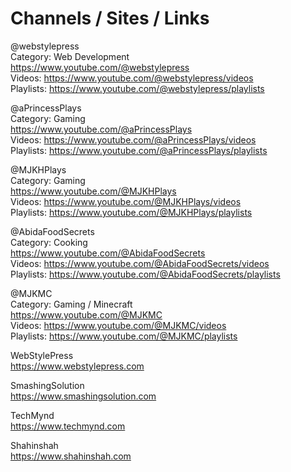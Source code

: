 # Channels / Sites / Links  

@webstylepress   
Category: Web Development  
https://www.youtube.com/@webstylepress  
Videos: https://www.youtube.com/@webstylepress/videos  
Playlists: https://www.youtube.com/@webstylepress/playlists  

@aPrincessPlays  
Category: Gaming   
https://www.youtube.com/@aPrincessPlays  
Videos: https://www.youtube.com/@aPrincessPlays/videos  
Playlists: https://www.youtube.com/@aPrincessPlays/playlists  

@MJKHPlays  
Category: Gaming  
https://www.youtube.com/@MJKHPlays  
Videos: https://www.youtube.com/@MJKHPlays/videos  
Playlists: https://www.youtube.com/@MJKHPlays/playlists  

@AbidaFoodSecrets  
Category: Cooking  
https://www.youtube.com/@AbidaFoodSecrets  
Videos: https://www.youtube.com/@AbidaFoodSecrets/videos  
Playlists: https://www.youtube.com/@AbidaFoodSecrets/playlists  

@MJKMC  
Category: Gaming / Minecraft  
https://www.youtube.com/@MJKMC  
Videos: https://www.youtube.com/@MJKMC/videos  
Playlists: https://www.youtube.com/@MJKMC/playlists  

WebStylePress  
https://www.webstylepress.com  

SmashingSolution  
https://www.smashingsolution.com  

TechMynd  
https://www.techmynd.com  

Shahinshah  
https://www.shahinshah.com  

